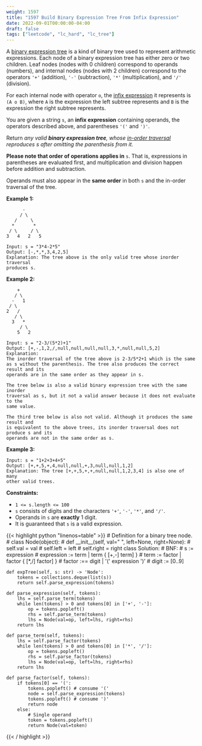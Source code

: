 ```yaml
---
weight: 1597
title: "1597 Build Binary Expression Tree From Infix Expression"
date: 2022-09-01T00:00:00-04:00
draft: false
tags: ["leetcode", "lc_hard", "lc_tree"]
---
```


A [binary expression tree](https://en.wikipedia.org/wiki/Binary_expression_tree) is a kind of binary tree used to represent arithmetic expressions. Each node of a binary expression tree has either zero or two children. Leaf nodes (nodes with 0 children) correspond to operands (numbers), and internal nodes (nodes with 2 children) correspond to the operators `'+'` (addition), `'-'` (subtraction), `'*'` (multiplication), and `'/'` (division).

For each internal node with operator `o`, the [infix expression](https://en.wikipedia.org/wiki/Infix_notation) it represents is `(A o B)`, where `A` is the expression the left subtree represents and `B` is the expression the right subtree represents.

You are given a string `s`, an **infix expression** containing operands, the operators described above, and parentheses `'('` and `')'`.

Return _any valid **binary expression tree**, whose [in-order traversal](https://en.wikipedia.org/wiki/Tree_traversal#In-order_(LNR)) reproduces s after omitting the parenthesis from it._

**Please note that order of operations applies in** `s`. That is, expressions in parentheses are evaluated first, and multiplication and division happen before addition and subtraction.

Operands must also appear in the **same order** in both `s` and the in-order traversal of the tree.

**Example 1:**
```
      -
     / \
   /     \
  *       *
 / \     / \
3   4   2   5

Input: s = "3*4-2*5"
Output: [-,*,*,3,4,2,5]
Explanation: The tree above is the only valid tree whose inorder traversal
produces s.
```
**Example 2:**
```
    +
   / \
  -   1
 / \
2   /
   / \
  3   *
     / \
    5   2

Input: s = "2-3/(5*2)+1"
Output: [+,-,1,2,/,null,null,null,null,3,*,null,null,5,2]
Explanation:
The inorder traversal of the tree above is 2-3/5*2+1 which is the same
as s without the parenthesis. The tree also produces the correct result and its
operands are in the same order as they appear in s.

The tree below is also a valid binary expression tree with the same inorder
traversal as s, but it not a valid answer because it does not evaluate to the
same value.

The third tree below is also not valid. Although it produces the same result and
is equivalent to the above trees, its inorder traversal does not produce s and its
operands are not in the same order as s.
```
**Example 3:**
```
Input: s = "1+2+3+4+5"
Output: [+,+,5,+,4,null,null,+,3,null,null,1,2]
Explanation: The tree [+,+,5,+,+,null,null,1,2,3,4] is also one of many
other valid trees.
```

**Constraints:**
- `1 <= s.length <= 100`
- `s` consists of digits and the characters `'+'`, `'-'`, `'*'`, and `'/'`.
- Operands in `s` are **exactly** 1 digit.
- It is guaranteed that `s` is a valid expression.

<div class="tabs"></div>
<div class="tab-content">
<div id="python" class="lang">
{{< highlight python "linenos=table" >}}
# Definition for a binary tree node.
# class Node(object):
#     def __init__(self, val=" ", left=None, right=None):
#         self.val = val
#         self.left = left
#         self.right = right
class Solution:
    # BNF:
    #   s := expression
    #   expression := term | term { [+,-] term] }
    #   term := factor | factor { [*,/] factor] }
    #   factor :== digit | '(' expression ')'
    #   digit := [0..9]
    
    def expTree(self, s: str) -> 'Node':
        tokens = collections.deque(list(s))
        return self.parse_expression(tokens)

    def parse_expression(self, tokens):
        lhs = self.parse_term(tokens)
        while len(tokens) > 0 and tokens[0] in ['+', '-']:
            op = tokens.popleft()
            rhs = self.parse_term(tokens)
            lhs = Node(val=op, left=lhs, right=rhs)
        return lhs
    
    def parse_term(self, tokens):
        lhs = self.parse_factor(tokens)
        while len(tokens) > 0 and tokens[0] in ['*', '/']:
            op = tokens.popleft()
            rhs = self.parse_factor(tokens)
            lhs = Node(val=op, left=lhs, right=rhs)
        return lhs

    def parse_factor(self, tokens):
        if tokens[0] == '(':
            tokens.popleft() # consume '('
            node = self.parse_expression(tokens)
            tokens.popleft() # consume ')'
            return node
        else:
            # Single operand
            token = tokens.popleft()
            return Node(val=token)
{{< / highlight >}}
</div>
</div>
